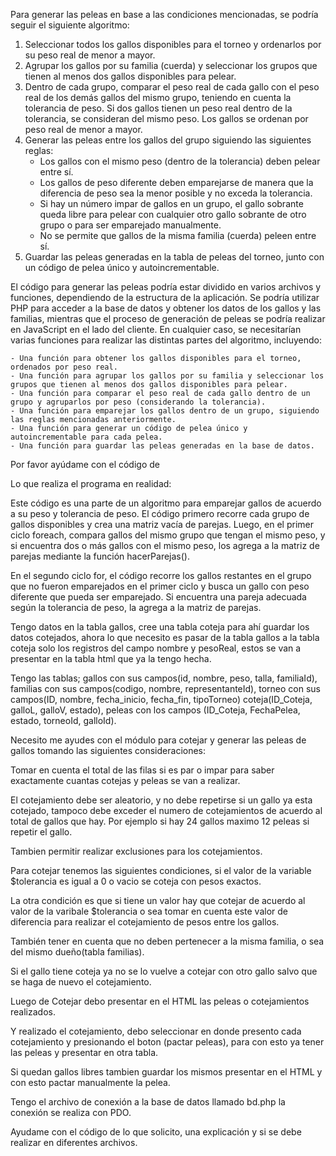Para generar las peleas en base a las condiciones mencionadas, se podría seguir el siguiente algoritmo:

1. Seleccionar todos los gallos disponibles para el torneo y ordenarlos por su peso real de menor a mayor.
2. Agrupar los gallos por su familia (cuerda) y seleccionar los grupos que tienen al menos dos gallos disponibles para pelear.
3. Dentro de cada grupo, comparar el peso real de cada gallo con el peso real de los demás gallos del mismo grupo, teniendo en cuenta la tolerancia de peso. Si dos gallos tienen un peso real dentro de la tolerancia, se consideran del mismo peso. Los gallos se ordenan por peso real de menor a mayor.
4. Generar las peleas entre los gallos del grupo siguiendo las siguientes reglas:
    * Los gallos con el mismo peso (dentro de la tolerancia) deben pelear entre sí.
    * Los gallos de peso diferente deben emparejarse de manera que la diferencia de peso sea la menor posible y no exceda la    tolerancia.
    * Si hay un número impar de gallos en un grupo, el gallo sobrante queda libre para pelear con cualquier otro gallo sobrante de otro grupo o para ser emparejado manualmente.
    * No se permite que gallos de la misma familia (cuerda) peleen entre sí.
5. Guardar las peleas generadas en la tabla de peleas del torneo, junto con un código de pelea único y autoincrementable.

El código para generar las peleas podría estar dividido en varios archivos y funciones, dependiendo de la estructura de la aplicación. Se podría utilizar PHP para acceder a la base de datos y obtener los datos de los gallos y las familias, mientras que el proceso de generación de peleas se podría realizar en JavaScript en el lado del cliente. En cualquier caso, se necesitarían varias funciones para realizar las distintas partes del algoritmo, incluyendo:

    - Una función para obtener los gallos disponibles para el torneo, ordenados por peso real.
    - Una función para agrupar los gallos por su familia y seleccionar los grupos que tienen al menos dos gallos disponibles para pelear.
    - Una función para comparar el peso real de cada gallo dentro de un grupo y agruparlos por peso (considerando la tolerancia).
    - Una función para emparejar los gallos dentro de un grupo, siguiendo las reglas mencionadas anteriormente.
    - Una función para generar un código de pelea único y autoincrementable para cada pelea.
    - Una función para guardar las peleas generadas en la base de datos.

Por favor ayúdame con el código de

Lo que realiza el programa en realidad:

Este código es una parte de un algoritmo para emparejar gallos de acuerdo a su peso y tolerancia de peso. El código primero recorre cada grupo de gallos disponibles y crea una matriz vacía de parejas. Luego, en el primer ciclo foreach, compara gallos del mismo grupo que tengan el mismo peso, y si encuentra dos o más gallos con el mismo peso, los agrega a la matriz de parejas mediante la función hacerParejas().

En el segundo ciclo for, el código recorre los gallos restantes en el grupo que no fueron emparejados en el primer ciclo y busca un gallo con peso diferente que pueda ser emparejado. Si encuentra una pareja adecuada según la tolerancia de peso, la agrega a la matriz de parejas.

Tengo datos en la tabla gallos, cree una tabla coteja para ahí guardar los datos cotejados, ahora lo que necesito es pasar de la tabla gallos a la tabla coteja solo los registros del campo nombre y pesoReal, estos se van a presentar en la tabla html que ya la tengo hecha.

Tengo las tablas; gallos con sus campos(id, nombre, peso, talla, familiaId), familias con sus campos(codigo, nombre, representanteId), torneo con sus campos(ID, nombre, fecha_inicio, fecha_fin, tipoTorneo) coteja(ID_Coteja, galloL, galloV, estado), peleas con los campos (ID_Coteja, FechaPelea, estado, torneoId, galloId).

Necesito me ayudes con el módulo para cotejar y generar las peleas de gallos tomando las siguientes consideraciones:

Tomar en cuenta el total de las filas si es par o impar para saber exactamente cuantas cotejas y peleas se van a realizar.

El cotejamiento debe ser aleatorio, y no debe repetirse si un gallo ya esta cotejado, tampoco debe exceder el numero de cotejamientos de acuerdo al total de gallos que hay. Por ejemplo si hay 24 gallos maximo 12 peleas si repetir el gallo.

Tambien permitir realizar exclusiones para los cotejamientos.

Para cotejar tenemos las siguientes condiciones, si el valor de la variable $tolerancia es igual a 0 o vacio se coteja con pesos exactos.

La otra condición es que si tiene un valor hay que cotejar de acuerdo al valor de la varibale $tolerancia o sea tomar en cuenta este valor de diferencia para realizar el cotejamiento de pesos entre los gallos.

También tener en cuenta que no deben pertenecer a la misma familia, o sea del mismo dueño(tabla familias).

Si el gallo tiene coteja ya no se lo vuelve a cotejar con otro gallo salvo que se haga de nuevo el cotejamiento.

Luego de Cotejar debo presentar en el HTML las peleas o cotejamientos realizados.

Y realizado el cotejamiento, debo seleccionar en donde presento cada cotejamiento y presionando el boton (pactar peleas), para con esto ya tener las peleas y presentar en otra tabla.

Si quedan gallos libres tambien guardar los mismos presentar en el HTML y con esto pactar manualmente la pelea.

Tengo el archivo de conexión a la base de datos llamado bd.php la conexión se realiza con PDO.

Ayudame con el código de lo que solicito, una explicación y si se debe realizar en diferentes archivos.